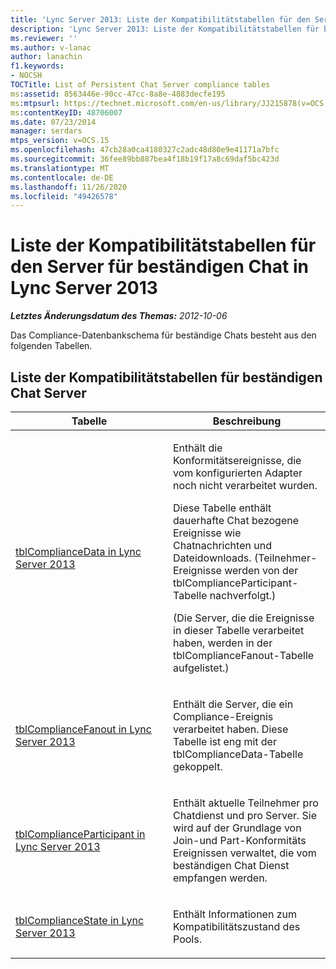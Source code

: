 ```yaml
---
title: 'Lync Server 2013: Liste der Kompatibilitätstabellen für den Server für beständigen Chat'
description: 'Lync Server 2013: Liste der Kompatibilitätstabellen für beständigen Chat Server.'
ms.reviewer: ''
ms.author: v-lanac
author: lanachin
f1.keywords:
- NOCSH
TOCTitle: List of Persistent Chat Server compliance tables
ms:assetid: 8563446e-90cc-47cc-8a8e-4883decfe195
ms:mtpsurl: https://technet.microsoft.com/en-us/library/JJ215878(v=OCS.15)
ms:contentKeyID: 48706007
ms.date: 07/23/2014
manager: serdars
mtps_version: v=OCS.15
ms.openlocfilehash: 47cb28a0ca4180327c2adc48d80e9e41171a7bfc
ms.sourcegitcommit: 36fee89bb887bea4f18b19f17a8c69daf5bc423d
ms.translationtype: MT
ms.contentlocale: de-DE
ms.lasthandoff: 11/26/2020
ms.locfileid: "49426578"
---
```

# <a name="list-of-persistent-chat-server-compliance-tables-in-lync-server-2013"></a>Liste der Kompatibilitätstabellen für den Server für beständigen Chat in Lync Server 2013

<div data-xmlns="http://www.w3.org/1999/xhtml">

<div class="topic" data-xmlns="http://www.w3.org/1999/xhtml" data-msxsl="urn:schemas-microsoft-com:xslt" data-cs="https://msdn.microsoft.com/">

<div data-asp="https://msdn2.microsoft.com/asp">



</div>

<div id="mainSection">

<div id="mainBody">

<span> </span>

_**Letztes Änderungsdatum des Themas:** 2012-10-06_

Das Compliance-Datenbankschema für beständige Chats besteht aus den folgenden Tabellen.

<div>

## <a name="list-of-persistent-chat-server-compliance-tables"></a>Liste der Kompatibilitätstabellen für beständigen Chat Server


<table>
<colgroup>
<col style="width: 50%" />
<col style="width: 50%" />
</colgroup>
<thead>
<tr class="header">
<th>Tabelle</th>
<th>Beschreibung</th>
</tr>
</thead>
<tbody>
<tr class="odd">
<td><p><a href="lync-server-2013-tblcompliancedata.md">tblComplianceData in Lync Server 2013</a></p></td>
<td><p>Enthält die Konformitätsereignisse, die vom konfigurierten Adapter noch nicht verarbeitet wurden.</p>
<p>Diese Tabelle enthält dauerhafte Chat bezogene Ereignisse wie Chatnachrichten und Dateidownloads. (Teilnehmer-Ereignisse werden von der tblComplianceParticipant-Tabelle nachverfolgt.)</p>
<p>(Die Server, die die Ereignisse in dieser Tabelle verarbeitet haben, werden in der tblComplianceFanout-Tabelle aufgelistet.)</p></td>
</tr>
<tr class="even">
<td><p><a href="lync-server-2013-tblcompliancefanout.md">tblComplianceFanout in Lync Server 2013</a></p></td>
<td><p>Enthält die Server, die ein Compliance-Ereignis verarbeitet haben. Diese Tabelle ist eng mit der tblComplianceData-Tabelle gekoppelt.</p></td>
</tr>
<tr class="odd">
<td><p><a href="lync-server-2013-tblcomplianceparticipant.md">tblComplianceParticipant in Lync Server 2013</a></p></td>
<td><p>Enthält aktuelle Teilnehmer pro Chatdienst und pro Server. Sie wird auf der Grundlage von Join-und Part-Konformitäts Ereignissen verwaltet, die vom beständigen Chat Dienst empfangen werden.</p></td>
</tr>
<tr class="even">
<td><p><a href="lync-server-2013-tblcompliancestate.md">tblComplianceState in Lync Server 2013</a></p></td>
<td><p>Enthält Informationen zum Kompatibilitätszustand des Pools.</p></td>
</tr>
</tbody>
</table>


</div>

</div>

<span> </span>

</div>

</div>

</div>

